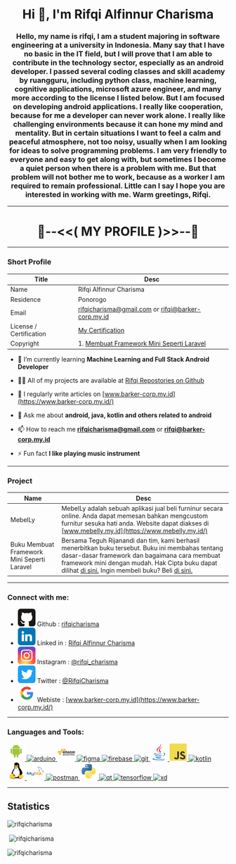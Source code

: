 <h1 align="center">Hi 👋, I'm Rifqi Alfinnur Charisma</h1>
<h3 align="center">Hello, my name is rifqi, I am a student majoring in software engineering at a university in Indonesia. Many say that I have no basic in the IT field, but I will prove that I am able to contribute in the technology sector, especially as an android developer. I passed several coding classes and skill academy by ruangguru, including python class, machine learning, cognitive applications, microsoft azure engineer, and many more according to the license I listed below. But I am focused on developing android applications. I really like cooperation, because for me a developer can never work alone. I really like challenging environments because it can hone my mind and mentality. But in certain situations I want to feel a calm and peaceful atmosphere, not too noisy, usually when I am looking for ideas to solve programming problems. I am very friendly to everyone and easy to get along with, but sometimes I become a quiet person when there is a problem with me. But that problem will not bother me to work, because as a worker I am required to remain professional. Little can I say I hope you are interested in working with me. Warm greetings, Rifqi.</h3>

<hr></hr>

<h1 align="center">🌟--<<( MY PROFILE )>>--🌟</h1>

<hr></hr>

### Short Profile

| Title | Desc |
| ------ | ------ |
| Name | Rifqi Alfinnur Charisma |
| Residence | Ponorogo |
| Email | rifqicharisma@gmail.com or rifqi@barker-corp.my.id |
| License / Certification | [My Certification](https://github.com/rifqicharisma/Certification.git) |
| Copyright | 1. [Membuat Framework Mini Seperti Laravel](https://drive.google.com/file/d/1EyotfsrQCDbC7JTi6adLQ-5HDwzpTP-A/view?usp=sharing)|

- 🌱 I’m currently learning **Machine Learning and Full Stack Android Developer**

- 👨‍💻 All of my projects are available at [Rifqi Repostories on Github](https://github.com/rifqicharisma?tab=repositories)

- 📝 I regularly write articles on [www.barker-corp.my.id](https://www.barker-corp.my.id/)

- 💬 Ask me about **android, java, kotlin and others related to android**

- 📫 How to reach me **rifqicharisma@gmail.com** or **rifqi@barker-corp.my.id**

- ⚡ Fun fact **I like playing music instrument**

<hr></hr>

### Project
| Name | Desc |
| ---- | ---- |
| MebelLy | MebelLy adalah sebuah aplikasi jual beli furninur secara online. Anda dapat memesan bahkan mengcustom furnitur sesuka hati anda. Website dapat diakses di [www.mebelly.my.id](https://www.mebelly.my.id/)|
| Buku Membuat Framework Mini Seperti Laravel | Bersama Teguh Rijanandi dan tim, kami berhasil menerbitkan buku tersebut. Buku ini membahas tentang dasar-dasar framework dan bagaimana cara membuat framework mini dengan mudah. Hak Cipta buku dapat dilihat [di sini.](https://drive.google.com/file/d/1EyotfsrQCDbC7JTi6adLQ-5HDwzpTP-A/view?usp=sharing) Ingin membeli buku? Beli [di sini.](https://sociabuzz.com/rifqicharisma/p/buku-membuat-mini-framework-php-seperti-laravel)|

<hr></hr>

<h3 align="left">Connect with me:</h3>

- <img src='https://github.com/edent/SuperTinyIcons/blob/master/images/svg/github.svg' alt='github' height='40'> Github : [rifqicharisma](https://github.com/rifqicharisma)
- <img src='https://github.com/edent/SuperTinyIcons/blob/master/images/svg/linkedin.svg' alt='linkedin' height='40'> Linked in : [Rifqi Alfinnur Charisma](https://www.linkedin.com/in/rifqi-alfinnur-charisma-53b0931a5/)
- <img src='https://github.com/edent/SuperTinyIcons/blob/master/images/svg/instagram.svg' alt='instagram' height='40'> Instagram : [@rifqi_charisma](https://www.instagram.com/rifqi_charisma/)
- <img src='https://github.com/edent/SuperTinyIcons/blob/master/images/svg/twitter.svg' alt='twitter' height='40'> Twitter : [@RifqiCharisma](https://twitter.com/RifqiCharisma)
- <img src='https://github.com/edent/SuperTinyIcons/blob/master/images/svg/google.svg' alt='website' height='40'> Webiste : [www.barker-corp.my.id](https://www.barker-corp.my.id/)

<hr></hr>

<h3 align="left">Languages and Tools:</h3>
<p align="left"> <a href="https://developer.android.com" target="_blank"> <img src="https://raw.githubusercontent.com/devicons/devicon/master/icons/android/android-original-wordmark.svg" alt="android" width="40" height="40"/> </a> <a href="https://www.arduino.cc/" target="_blank"> <img src="https://cdn.worldvectorlogo.com/logos/arduino-1.svg" alt="arduino" width="40" height="40"/> </a> <a href="https://aws.amazon.com" target="_blank"> <img src="https://raw.githubusercontent.com/devicons/devicon/master/icons/amazonwebservices/amazonwebservices-original-wordmark.svg" alt="aws" width="40" height="40"/> </a> <a href="https://www.figma.com/" target="_blank"> <img src="https://www.vectorlogo.zone/logos/figma/figma-icon.svg" alt="figma" width="40" height="40"/> </a> <a href="https://firebase.google.com/" target="_blank"> <img src="https://www.vectorlogo.zone/logos/firebase/firebase-icon.svg" alt="firebase" width="40" height="40"/> </a> <a href="https://git-scm.com/" target="_blank"> <img src="https://www.vectorlogo.zone/logos/git-scm/git-scm-icon.svg" alt="git" width="40" height="40"/> </a> <a href="https://www.java.com" target="_blank"> <img src="https://raw.githubusercontent.com/devicons/devicon/master/icons/java/java-original.svg" alt="java" width="40" height="40"/> </a> <a href="https://developer.mozilla.org/en-US/docs/Web/JavaScript" target="_blank"> <img src="https://raw.githubusercontent.com/devicons/devicon/master/icons/javascript/javascript-original.svg" alt="javascript" width="40" height="40"/> </a> <a href="https://kotlinlang.org" target="_blank"> <img src="https://www.vectorlogo.zone/logos/kotlinlang/kotlinlang-icon.svg" alt="kotlin" width="40" height="40"/> </a> <a href="https://www.linux.org/" target="_blank"> <img src="https://raw.githubusercontent.com/devicons/devicon/master/icons/linux/linux-original.svg" alt="linux" width="40" height="40"/> </a> <a href="https://www.mysql.com/" target="_blank"> <img src="https://raw.githubusercontent.com/devicons/devicon/master/icons/mysql/mysql-original-wordmark.svg" alt="mysql" width="40" height="40"/> </a> <a href="https://postman.com" target="_blank"> <img src="https://www.vectorlogo.zone/logos/getpostman/getpostman-icon.svg" alt="postman" width="40" height="40"/> </a> <a href="https://www.python.org" target="_blank"> <img src="https://raw.githubusercontent.com/devicons/devicon/master/icons/python/python-original.svg" alt="python" width="40" height="40"/> </a> <a href="https://www.qt.io/" target="_blank"> <img src="https://upload.wikimedia.org/wikipedia/commons/0/0b/Qt_logo_2016.svg" alt="qt" width="40" height="40"/> </a> <a href="https://www.tensorflow.org" target="_blank"> <img src="https://www.vectorlogo.zone/logos/tensorflow/tensorflow-icon.svg" alt="tensorflow" width="40" height="40"/> </a> <a href="https://www.adobe.com/products/xd.html" target="_blank"> <img src="https://cdn.worldvectorlogo.com/logos/adobe-xd.svg" alt="xd" width="40" height="40"/> </a> </p>

<hr></hr>

## Statistics
<p><img align="center" src="https://github-readme-stats.vercel.app/api/top-langs?username=rifqicharisma&show_icons=true&locale=en&layout=compact" alt="rifqicharisma" /></p>

<p>&nbsp;<img align="center" src="https://github-readme-stats.vercel.app/api?username=rifqicharisma&show_icons=true&locale=en" alt="rifqicharisma" /></p>

<p><img align="center" src="https://github-readme-streak-stats.herokuapp.com/?user=rifqicharisma&" alt="rifqicharisma" /></p>
